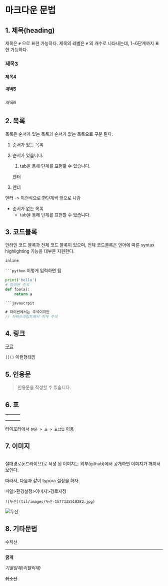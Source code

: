 # 마크다운 문법

## 1. 제목(heading)

제목은 `#` 으로 표현 가능하다. 제목의 레벨은 `#` 의 개수로 나타내는데, 1~6단계까지 표현 가능하다.

### 제목3

#### 제목4

##### 제목5

###### 제목6

## 2. 목록

목록은 순서가 있는 목록과 순서가 없는 목록으로 구분 된다.

1. 순서가 있는 목록

2. 순서가 있습니다.

   1.  tab을 통해 단계를 표현할 수 있습니다.

   엔터

3. 엔터

엔터 -> 이런식으로 한단계씩 앞으로 나감

* 순서가 없는 목록
  * tab을 통해 단계를 표현할 수 있습니다.



## 3. 코드블록

인라인 코드 블록과 전체 코드 블록이 있으며, 전체 코드블록은 언어에 따른 syntax highlighting 기능을 대부분 지원한다. 

`inline` 

` ```python ` 이렇게 입력하면 됨

``` python
print('hello')
# 파이썬 주석
def foo(a):
    return a
```

` ```javascrpit `

```javascript
# 파이썬에서는 주석이지만
// 자바스크립트에서 이게 주석
```



## 4. 링크

[구글](http://www.google.com)

`[]()` 이런형태임



## 5. 인용문

> 인용문을 작성할 수 있습니다.



## 6. 표

|      |      |      |
| ---- | ---- | ---- |
|      |      |      |
|      |      |      |
|      |      |      |

타이포라에서 `본문 > 표 > 표삽입`  이용

## 7. 이미지

![]()



절대경로(c드라이브)로 작성 된 이미지는 외부(github)에서 공개하면 이미지가 깨져서 보인다.



따라서, 다음과 같이 typora 설정을 하자.

파일>환경설정>이미지>경로지정

 `![두산](til/images/두산-1577335510282.jpg)` 

![두산](til/images/두산-1577335510282.jpg)





## 8. 기타문법

수직선

---

**굵게**

*기울임체(이탤릭체)*

~~취소선~~

